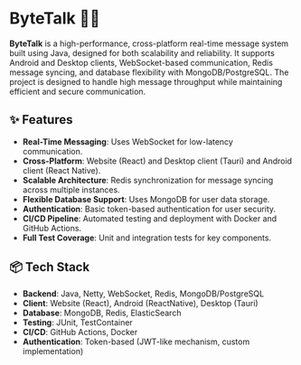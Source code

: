 # ByteTalk 🔌💬

**ByteTalk** is a high-performance, cross-platform real-time message system built using Java, designed for both scalability and reliability. It supports Android and Desktop clients, WebSocket-based communication, Redis message syncing, and database flexibility with MongoDB/PostgreSQL. The project is designed to handle high message throughput while maintaining efficient and secure communication.

## ✨ Features

- **Real-Time Messaging**: Uses WebSocket for low-latency communication.
- **Cross-Platform**: Website (React) and Desktop client (Tauri) and Android client (React Native).
- **Scalable Architecture**: Redis synchronization for message syncing across multiple instances.
- **Flexible Database Support**: Uses MongoDB for user data storage.
- **Authentication**: Basic token-based authentication for user security.
- **CI/CD Pipeline**: Automated testing and deployment with Docker and GitHub Actions.
- **Full Test Coverage**: Unit and integration tests for key components.

## 📦 Tech Stack

- **Backend**: Java, Netty, WebSocket, Redis, MongoDB/PostgreSQL
- **Client**: Website (React), Android (ReactNative), Desktop (Tauri)
- **Database**: MongoDB, Redis, ElasticSearch
- **Testing**: JUnit, TestContainer
- **CI/CD**: GitHub Actions, Docker
- **Authentication**: Token-based (JWT-like mechanism, custom implementation)
